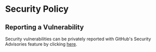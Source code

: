 # Security Policy

## Reporting a Vulnerability

Security vulnerabilities can be privately reported with GitHub's Security Advisories 
feature by clicking [here](https://github.com/drakedevel/zstd-napi/security/advisories/new).
